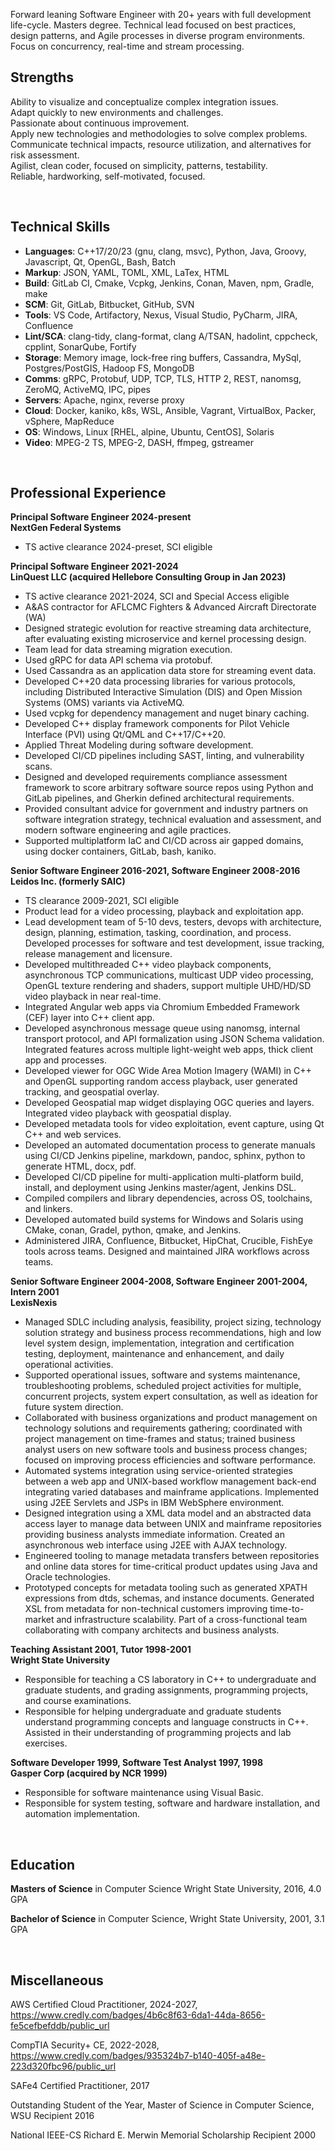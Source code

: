Forward leaning Software Engineer with 20+ years with full development
life-cycle. Masters degree. Technical lead focused on best practices, design
patterns, and Agile processes in diverse program environments. Focus on
concurrency, real-time and stream processing.

## Strengths

Ability to visualize and conceptualize complex integration issues. <br/>
Adapt quickly to new environments and challenges. <br/>
Passionate about continuous improvement. <br/>
Apply new technologies and methodologies to solve complex problems. <br/>
Communicate technical impacts, resource utilization, and alternatives for risk
assessment. <br/>
Agilist, clean coder, focused on simplicity, patterns, testability. <br/>
Reliable, hardworking, self-motivated, focused.

<br/>

## Technical Skills

* **Languages**: C++17/20/23 (gnu, clang, msvc), Python, Java, Groovy,
  Javascript, Qt, OpenGL, Bash, Batch
* **Markup**: JSON, YAML, TOML, XML, LaTex, HTML
* **Build**: GitLab CI, Cmake, Vcpkg, Jenkins, Conan, Maven, npm, Gradle, make
* **SCM**: Git, GitLab, Bitbucket, GitHub, SVN
* **Tools**: VS Code, Artifactory, Nexus, Visual Studio, PyCharm, JIRA,
  Confluence
* **Lint/SCA**: clang-tidy, clang-format, clang A/TSAN, hadolint, cppcheck,
  cpplint, SonarQube, Fortify
* **Storage**: Memory image, lock-free ring buffers, Cassandra, MySql,
  Postgres/PostGIS, Hadoop FS, MongoDB
* **Comms**: gRPC, Protobuf, UDP, TCP, TLS, HTTP 2, REST, nanomsg, ZeroMQ,
  ActiveMQ, IPC, pipes
* **Servers**: Apache, nginx, reverse proxy
* **Cloud**: Docker, kaniko, k8s, WSL, Ansible, Vagrant, VirtualBox, Packer,
  vSphere, MapReduce
* **OS**: Windows, Linux [RHEL, alpine, Ubuntu, CentOS], Solaris
* **Video**: MPEG-2 TS, MPEG-2, DASH, ffmpeg, gstreamer

<br/>

## Professional Experience

**Principal Software Engineer 2024-present** <br/>
**NextGen Federal Systems**

* TS active clearance 2024-preset, SCI eligible

**Principal Software Engineer 2021-2024** <br/>
**LinQuest LLC (acquired Hellebore Consulting Group in Jan 2023)**

* TS active clearance 2021-2024, SCI and Special Access eligible
* A&AS contractor for AFLCMC Fighters & Advanced Aircraft Directorate (WA)
* Designed strategic evolution for reactive streaming data architecture, after
  evaluating existing microservice and kernel processing design.
* Team lead for data streaming migration execution.
* Used gRPC for data API schema via protobuf.
* Used Cassandra as an application data store for streaming event data.
* Developed C++20 data processing libraries for various protocols, including
  Distributed Interactive Simulation (DIS) and Open Mission Systems (OMS)
  variants via ActiveMQ.
* Used vcpkg for dependency management and nuget binary caching.
* Developed C++ display framework components for Pilot Vehicle Interface (PVI)
  using Qt/QML and C++17/C++20.
* Applied Threat Modeling during software development.
* Developed CI/CD pipelines including SAST, linting, and vulnerability scans.
* Designed and developed requirements compliance assessment framework to score
  arbitrary software source repos using Python and GitLab pipelines, and Gherkin
  defined architectural requirements.
* Provided consultant advice for government and industry partners on software
  integration strategy, technical evaluation and assessment, and modern software
  engineering and agile practices.
* Supported multiplatform IaC and CI/CD across air gapped domains, using docker
  containers, GitLab, bash, kaniko.

**Senior Software Engineer 2016-2021, Software Engineer 2008-2016** <br/>
**Leidos Inc. (formerly SAIC)**

* TS clearance 2009-2021, SCI eligible
* Product lead for a video processing, playback and exploitation app.
* Lead development team of 5-10 devs, testers, devops with architecture, design,
planning, estimation, tasking, coordination, and process. Developed processes
for software and test development, issue tracking, release management and
licensure.
* Developed multithreaded C++ video playback components, asynchronous TCP
communications, multicast UDP video processing, OpenGL texture rendering and
shaders, support multiple UHD/HD/SD video playback in near real-time.
* Integrated Angular web apps via Chromium Embedded Framework (CEF) layer into
C++ client app.
* Developed asynchronous message queue using nanomsg, internal transport
protocol, and API formalization using JSON Schema validation. Integrated
features across multiple light-weight web apps, thick client app and processes.
* Developed viewer for OGC Wide Area Motion Imagery (WAMI) in C++ and OpenGL
supporting random access playback, user generated tracking, and geospatial
overlay.
* Developed Geospatial map widget displaying OGC queries and layers. Integrated
video playback with geospatial display.
* Developed metadata tools for video exploitation, event capture, using Qt C++
and web services.
* Developed an automated documentation process to generate manuals using CI/CD
Jenkins pipeline, markdown, pandoc, sphinx, python to generate HTML, docx, pdf.
* Developed CI/CD pipeline for multi-application multi-platform build, install,
and deployment using Jenkins master/agent, Jenkins DSL.
* Compiled compilers and library dependencies, across OS, toolchains, and
  linkers.
* Developed automated build systems for Windows and Solaris using CMake, conan,
Gradel, python, qmake, and Jenkins.
* Administered JIRA, Confluence, Bitbucket, HipChat, Crucible, FishEye tools
across teams. Designed and maintained JIRA workflows across teams.

**Senior Software Engineer 2004-2008, Software Engineer 2001-2004, Intern 2001**
<br/>
**LexisNexis**

* Managed SDLC including analysis, feasibility, project sizing, technology
solution strategy and business process recommendations, high and low level
system design, implementation, integration and certification testing,
deployment, maintenance and enhancement, and daily operational activities.
* Supported operational issues, software and systems maintenance,
troubleshooting problems, scheduled project activities for multiple, concurrent
projects, system expert consultation, as well as ideation for future system
direction.
* Collaborated with business organizations and product management on technology
solutions and requirements gathering; coordinated with project management on
time-frames and status; trained business analyst users on new software tools and
business process changes; focused on improving process efficiencies and software
performance.
* Automated systems integration using service-oriented strategies between a web
app and UNIX-based workflow management back-end integrating varied databases and
mainframe applications. Implemented using J2EE Servlets and JSPs in IBM
WebSphere environment.
* Designed integration using a XML data model and an abstracted data access
layer to manage data between UNIX and mainframe repositories providing business
analysts immediate information. Created an asynchronous web interface using J2EE
with AJAX technology.
* Engineered tooling to manage metadata transfers between repositories and
online data stores for time-critical product updates using Java and Oracle
technologies.
* Prototyped concepts for metadata tooling such as generated XPATH expressions
from dtds, schemas, and instance documents. Generated XSL from metadata for
non-technical customers improving time-to-market and infrastructure scalability.
Part of a cross-functional team collaborating with company architects and
business analysts.

**Teaching Assistant 2001, Tutor 1998-2001** <br/>
**Wright State University**

* Responsible for teaching a CS laboratory in C++ to undergraduate and graduate
students, and grading assignments, programming projects, and course
examinations.
* Responsible for helping undergraduate and graduate students understand
programming concepts and language constructs in C++. Assisted in their
understanding of programming projects and lab exercises.

**Software Developer 1999, Software Test Analyst 1997, 1998** <br/>
**Gasper Corp (acquired by NCR 1999)**

* Responsible for software maintenance using Visual Basic.
* Responsible for system testing, software and hardware installation, and
  automation implementation.

<br/>

## Education

**Masters of Science** in Computer Science Wright State University, 2016, 4.0
GPA

**Bachelor of Science** in Computer Science, Wright State University, 2001, 3.1
GPA

<br/>

## Miscellaneous

AWS Certified Cloud Practitioner, 2024-2027,
<https://www.credly.com/badges/4b6c8f63-6da1-44da-8656-fe5cefbefddb/public_url>

CompTIA Security+ CE, 2022-2028,
<https://www.credly.com/badges/935324b7-b140-405f-a48e-223d320fbc96/public_url>

SAFe4 Certified Practitioner, 2017

Outstanding Student of the Year, Master of Science in Computer Science, WSU
Recipient 2016

National IEEE-CS Richard E. Merwin Memorial Scholarship Recipient 2000
